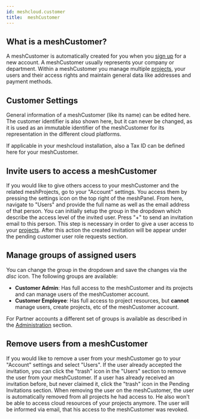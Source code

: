 ```yaml
---
id: meshcloud.customer
title:  meshCustomer
---
```


## What is a meshCustomer?

A meshCustomer is automatically created for you when you [sign up](meshcloud.profile.md) for a new account. A meshCustomer usually represents your company or department. Within a meshCustomer you manage multiple [projects](meshcloud.project.md), your users and their access rights and maintain general data like addresses and payment methods.

## Customer Settings

General information of a meshCustomer (like its name) can be edited here. The customer identifier is also shown here, but it can never be changed, as it is used as an immutable identifier of the meshCustomer for its representation in the different cloud platforms.

If applicable in your meshcloud installation, also a Tax ID can be defined here for your meshCustomer.

## Invite users to access a meshCustomer

If you would like to give others access to your meshCustomer and the related meshProjects, go to your "Account" settings. You access them by pressing the settings icon on the top right of the meshPanel. From here, navigate to "Users" and provide the full name as well as the email address of that person. You can initially setup the group in the dropdown which describe the access level of the invited user. Press "+" to send an invitation email to this person. This step is necessary in order to give a user access to your [projects](meshcloud.project.md). After this action the created invitation will be appear under the pending customer user role requests section.

## Manage groups of assigned users

You can change the group in the dropdown and save the changes via the *disc* icon. The following groups are available:

- **Customer Admin**: Has full access to the meshCustomer and its projects and can manage users of the meshCustomer account.
- **Customer Employee**: Has full access to project resources, but **cannot** manage users, create projects, etc of the meshCustomer account.

For Partner accounts a different set of groups is available as described in the [Administration](administration.index.md) section.

## Remove users from a meshCustomer

If you would like to remove a user from your meshCustomer go to your "Account" settings and select "Users". If the user already accepted the invitation, you can click the "trash" icon in the "Users" section to remove the user from your meshCustomer. If a user has already received an invitation before, but never claimed it, click the "trash" icon in the Pending Invitations section. When removing the user on the meshCustomer, the user is automatically removed from all projects he had access to. He also won't be able to access cloud resources of your projects anymore. The user will be informed via email, that his access to the meshCustomer was revoked.
